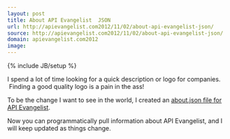 ```yaml
---
layout: post
title: About API Evangelist  JSON
url: http://apievangelist.com2012/11/02/about-api-evangelist-json/
source: http://apievangelist.com2012/11/02/about-api-evangelist-json/
domain: apievangelist.com2012
image: 
---
```

{% include JB/setup %}<p>
     I spend a lot of time looking for a quick description or logo for companies.  Finding a good quality logo is a pain in the ass!
</p>
<p>
     To be the change I want to see in the world, I created an <a title="about.json" href="/about.json">about.json file for API Evangelist</a>.
</p>
<p>
     Now you can programmatically pull information about API Evangelist, and I will keep updated as things change.
</p>
